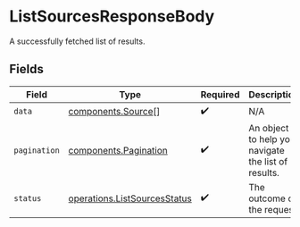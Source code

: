 # ListSourcesResponseBody

A successfully fetched list of results.


## Fields

| Field                                                                        | Type                                                                         | Required                                                                     | Description                                                                  | Example                                                                      |
| ---------------------------------------------------------------------------- | ---------------------------------------------------------------------------- | ---------------------------------------------------------------------------- | ---------------------------------------------------------------------------- | ---------------------------------------------------------------------------- |
| `data`                                                                       | [components.Source](../../models/shared/source.md)[]                         | :heavy_check_mark:                                                           | N/A                                                                          |                                                                              |
| `pagination`                                                                 | [components.Pagination](../../models/shared/pagination.md)                   | :heavy_check_mark:                                                           | An object to help you navigate the list of results.                          |                                                                              |
| `status`                                                                     | [operations.ListSourcesStatus](../../models/operations/listsourcesstatus.md) | :heavy_check_mark:                                                           | The outcome of the request                                                   | success                                                                      |
